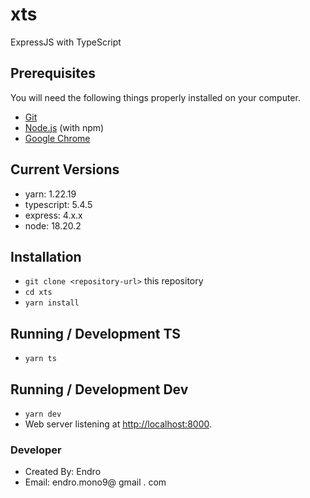 # xts
ExpressJS with TypeScript

## Prerequisites

You will need the following things properly installed on your computer.

- [Git](https://git-scm.com/)
- [Node.js](https://nodejs.org/) (with npm)
- [Google Chrome](https://google.com/chrome/)

## Current Versions

- yarn: 1.22.19
- typescript: 5.4.5
- express: 4.x.x
- node: 18.20.2

## Installation

- `git clone <repository-url>` this repository
- `cd xts`
- `yarn install`

## Running / Development TS

- `yarn ts`

## Running / Development Dev

- `yarn dev`
- Web server listening at [http://localhost:8000](http://localhost:8000).

### Developer

- Created By: Endro
- Email: endro.mono9@ gmail . com
